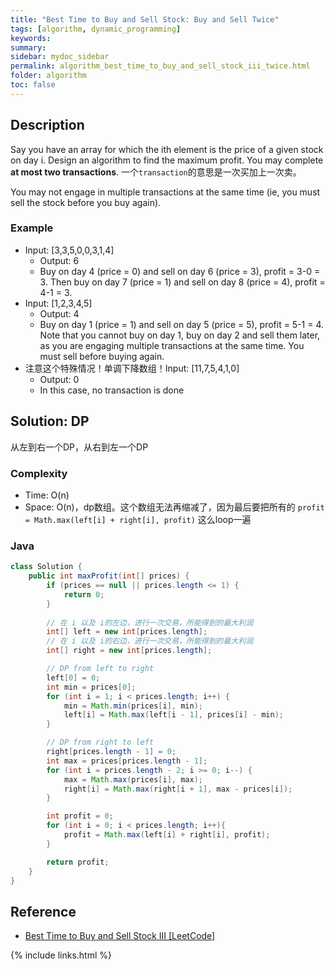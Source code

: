 ```yaml
---
title: "Best Time to Buy and Sell Stock: Buy and Sell Twice"
tags: [algorithm, dynamic_programming]
keywords:
summary:
sidebar: mydoc_sidebar
permalink: algorithm_best_time_to_buy_and_sell_stock_iii_twice.html
folder: algorithm
toc: false
---
```


## Description
Say you have an array for which the ith element is the price of a given stock on day i.
Design an algorithm to find the maximum profit. You may complete **at most two transactions**.
一个`transaction`的意思是一次买加上一次卖。

You may not engage in multiple transactions at the same time (ie, you must sell the stock before you buy again).

### Example
* Input: [3,3,5,0,0,3,1,4]
  * Output: 6
  * Buy on day 4 (price = 0) and sell on day 6 (price = 3), profit = 3-0 = 3. Then buy on day 7 (price = 1) and sell on day 8 (price = 4), profit = 4-1 = 3.
* Input: [1,2,3,4,5]
  * Output: 4
  * Buy on day 1 (price = 1) and sell on day 5 (price = 5), profit = 5-1 = 4. Note that you cannot buy on day 1, buy on day 2 and sell them later, as you are engaging multiple transactions at the same time. You must sell before buying again.
* 注意这个特殊情况！单调下降数组！Input: [11,7,5,4,1,0]
  * Output: 0
  * In this case, no transaction is done

## Solution: DP
从左到右一个DP，从右到左一个DP

### Complexity
* Time: O(n)
* Space: O(n)，dp数组。这个数组无法再缩减了，因为最后要把所有的 `profit = Math.max(left[i] + right[i], profit)` 这么loop一遍

### Java
```java
class Solution {
    public int maxProfit(int[] prices) {
        if (prices == null || prices.length <= 1) {
            return 0;
        }
        
        // 在 i 以及 i的左边，进行一次交易，所能得到的最大利润
        int[] left = new int[prices.length];
        // 在 i 以及 i的右边，进行一次交易，所能得到的最大利润
        int[] right = new int[prices.length];

        // DP from left to right
        left[0] = 0;
        int min = prices[0];
        for (int i = 1; i < prices.length; i++) {
            min = Math.min(prices[i], min);
            left[i] = Math.max(left[i - 1], prices[i] - min);
        }

        // DP from right to left
        right[prices.length - 1] = 0;
        int max = prices[prices.length - 1];
        for (int i = prices.length - 2; i >= 0; i--) {
            max = Math.max(prices[i], max);
            right[i] = Math.max(right[i + 1], max - prices[i]);
        }

        int profit = 0;
        for (int i = 0; i < prices.length; i++){
            profit = Math.max(left[i] + right[i], profit);  
        }

        return profit;
    }
}
```

## Reference
* [Best Time to Buy and Sell Stock III [LeetCode]](https://leetcode.com/problems/best-time-to-buy-and-sell-stock-iii/description/)

{% include links.html %}
